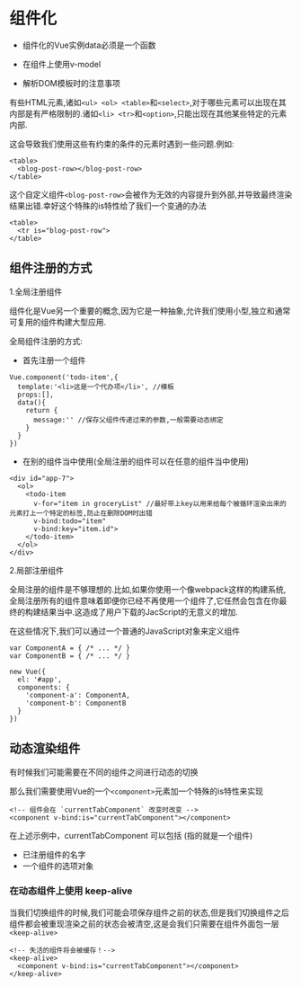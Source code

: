 # 组件化

- 组件化的Vue实例data必须是一个函数

- 在组件上使用v-model

- 解析DOM模板时的注意事项

有些HTML元素,诸如`<ul> <ol> <table>`和`<select>`,对于哪些元素可以出现在其内部是有严格限制的.诸如`<li> <tr>`和`<option>`,只能出现在其他某些特定的元素内部.

这会导致我们使用这些有约束的条件的元素时遇到一些问题.例如:

```
<table>
  <blog-post-row></blog-post-row>
</table>
```

这个自定义组件`<blog-post-row>`会被作为无效的内容提升到外部,并导致最终渲染结果出错.幸好这个特殊的is特性给了我们一个变通的办法

```
<table>
  <tr is="blog-post-row">
</table>
```

## 组件注册的方式

1.全局注册组件

组件化是Vue另一个重要的概念,因为它是一种抽象,允许我们使用小型,独立和通常可复用的组件构建大型应用.

全局组件注册的方式:

- 首先注册一个组件

```
Vue.component('todo-item',{
  template:'<li>这是一个代办项</li>', //模板
  props:[],
  data(){
    return {
      message:'' //保存父组件传递过来的参数,一般需要动态绑定
    }
  }
})
```

- 在别的组件当中使用(全局注册的组件可以在任意的组件当中使用)

```
<div id="app-7">
  <ol>
    <todo-item
      v-for="item in groceryList" //最好带上key以用来给每个被循环渲染出来的元素打上一个特定的标签,防止在删除DOM时出错
      v-bind:todo="item"
      v-bind:key="item.id">
    </todo-item>
  </ol>
</div>
```

2.局部注册组件

全局注册的组件是不够理想的.比如,如果你使用一个像webpack这样的构建系统,全局注册所有的组件意味着即便你已经不再使用一个组件了,它任然会包含在你最终的构建结果当中.这造成了用户下载的JacScript的无意义的增加.

在这些情况下,我们可以通过一个普通的JavaScript对象来定义组件

```
var ComponentA = { /* ... */ }
var ComponentB = { /* ... */ }

new Vue({
  el: '#app',
  components: {
    'component-a': ComponentA,
    'component-b': ComponentB
  }
})
```

## 动态渲染组件

有时候我们可能需要在不同的组件之间进行动态的切换

那么我们需要使用Vue的一个`<component>`元素加一个特殊的is特性来实现

```
<!-- 组件会在 `currentTabComponent` 改变时改变 -->
<component v-bind:is="currentTabComponent"></component>
```

在上述示例中，currentTabComponent 可以包括 (指的就是一个组件)

- 已注册组件的名字
- 一个组件的选项对象

### 在动态组件上使用 keep-alive

当我们切换组件的时候,我们可能会项保存组件之前的状态,但是我们切换组件之后组件都会被重现渲染之前的状态会被清空,这是会我们只需要在组件外面包一层`<keep-alive>`

```
<!-- 失活的组件将会被缓存！-->
<keep-alive>
  <component v-bind:is="currentTabComponent"></component>
</keep-alive>
```
